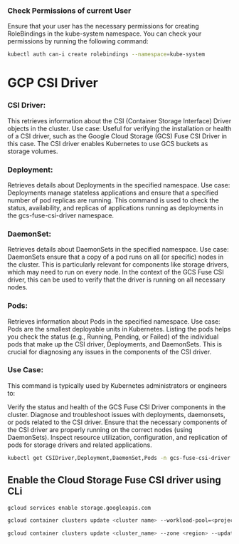 ### Check Permissions of current User
Ensure that your user has the necessary permissions for creating RoleBindings in the kube-system namespace. You can check your permissions by running the following command:

```bash
kubectl auth can-i create rolebindings --namespace=kube-system
```
# GCP CSI Driver

### CSI Driver:

This retrieves information about the CSI (Container Storage Interface) Driver objects in the cluster.
Use case: Useful for verifying the installation or health of a CSI driver, such as the Google Cloud Storage (GCS) Fuse CSI Driver in this case. The CSI driver enables Kubernetes to use GCS buckets as storage volumes.

### Deployment:

Retrieves details about Deployments in the specified namespace.
Use case: Deployments manage stateless applications and ensure that a specified number of pod replicas are running. This command is used to check the status, availability, and replicas of applications running as deployments in the gcs-fuse-csi-driver namespace.

### DaemonSet:

Retrieves details about DaemonSets in the specified namespace.
Use case: DaemonSets ensure that a copy of a pod runs on all (or specific) nodes in the cluster. This is particularly relevant for components like storage drivers, which may need to run on every node. In the context of the GCS Fuse CSI driver, this can be used to verify that the driver is running on all necessary nodes.

### Pods:

Retrieves information about Pods in the specified namespace.
Use case: Pods are the smallest deployable units in Kubernetes. Listing the pods helps you check the status (e.g., Running, Pending, or Failed) of the individual pods that make up the CSI driver, Deployments, and DaemonSets. This is crucial for diagnosing any issues in the components of the CSI driver.

### Use Case:

This command is typically used by Kubernetes administrators or engineers to:

Verify the status and health of the GCS Fuse CSI Driver components in the cluster.
Diagnose and troubleshoot issues with deployments, daemonsets, or pods related to the CSI driver.
Ensure that the necessary components of the CSI driver are properly running on the correct nodes (using DaemonSets).
Inspect resource utilization, configuration, and replication of pods for storage drivers and related applications.

```bash
kubectl get CSIDriver,Deployment,DaemonSet,Pods -n gcs-fuse-csi-driver
```


## Enable the Cloud Storage Fuse CSI driver using CLi

```bash
gcloud services enable storage.googleapis.com
```
```bash
gcloud container clusters update <cluster name> --workload-pool=<project id>.svc.id.goog --zone <region>
```
```bash
gcloud container clusters update <cluster_name> --zone <region> --update-addons=GcsFuseCsiDriver=ENABLED
```
